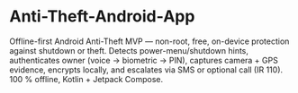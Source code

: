 # Anti-Theft-Android-App
Offline-first Android Anti-Theft MVP — non-root, free, on-device protection against shutdown or theft. Detects power-menu/shutdown hints, authenticates owner (voice → biometric → PIN), captures camera + GPS evidence, encrypts locally, and escalates via SMS or optional call (IR 110). 100 % offline, Kotlin + Jetpack Compose.
